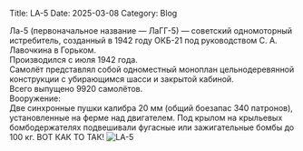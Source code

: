 Title: LA-5
Date: 2025-03-08
Category: Blog

Ла-5 (первоначальное название — ЛаГГ-5) — советский одномоторный истребитель, созданный в 1942 году ОКБ-21 под руководством С. А. Лавочкина в Горьком. <br>
Производился с июля 1942 года.<br>
Самолёт представлял собой одноместный моноплан цельнодеревянной конструкции с убирающимся шасси и закрытой кабиной. <br>
Всего выпущено 9920 самолётов.<br>
Вооружение:<br>
Две синхронные пушки калибра 20 мм (общий боезапас 340 патронов), установленные на ферме над двигателем. Под крылом на крыльевых бомбодержателях подвешивали фугасные или зажигательные бомбы до 100 кг. ВОТ КАК ТО ТАК!
![LA-5]({static}/images/La-5.jpg)

